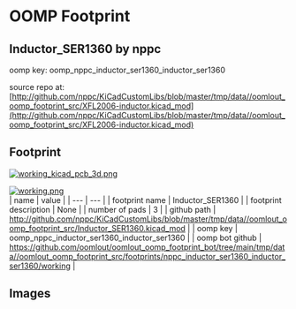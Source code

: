# OOMP Footprint  
## Inductor_SER1360  by nppc  
  
oomp key: oomp_nppc_inductor_ser1360_inductor_ser1360  
  
source repo at: [http://github.com/nppc/KiCadCustomLibs/blob/master/tmp/data//oomlout_oomp_footprint_src/XFL2006-inductor.kicad_mod](http://github.com/nppc/KiCadCustomLibs/blob/master/tmp/data//oomlout_oomp_footprint_src/XFL2006-inductor.kicad_mod)  
## Footprint  
  
[![working_kicad_pcb_3d.png](working_kicad_pcb_3d_600.png)](working_kicad_pcb_3d.png)  
  
[![working.png](working_600.png)](working.png)  
| name | value | 
| --- | --- | 
| footprint name | Inductor_SER1360 | 
| footprint description | None | 
| number of pads | 3 | 
| github path | http://github.com/nppc/KiCadCustomLibs/blob/master/tmp/data//oomlout_oomp_footprint_src/Inductor_SER1360.kicad_mod | 
| oomp key | oomp_nppc_inductor_ser1360_inductor_ser1360 | 
| oomp bot github | https://github.com/oomlout/oomlout_oomp_footprint_bot/tree/main/tmp/data//oomlout_oomp_footprint_src/footprints/nppc_inductor_ser1360_inductor_ser1360/working | 
## Images  
